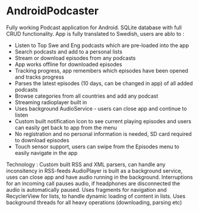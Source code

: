 # AndroidPodcaster

Fully working Podcast application for Android. SQLite database with full CRUD functionality.
App is fully translated to Swedish, users are ablo to :
- Listen to Top Swe and Eng podcasts which are pre-loaded into the app
- Search podcasts and add to a personal lists
- Stream or download episodes from any podcasts
- App works offline for downloaded episodes
- Tracking progress, app remembers which episodes have been opened and tracks progress
- Parses the latest episodes (10 days, can be changed in app) of all added podcasts
- Browse categories from all countries and add any podcast
- Streaming radioplayer built in
- Uses background AudioService - users can close app and continue to listen
- Custom built notification Icon to see current playing episodes and users can easily get back to app from the menu
- No registration and no personal information is needed, SD card required to download episodes
- Touch sensor support, users can swipe from the Episodes menu to easily navigate in the app

Technology :
Custom built RSS and XML parsers, can handle any inconsitency in RSS-feeds
AudioPlayer is built as a background service, uses can close app and have audio running in the background.
Interruptions for an incoming call pauses audio, if headphones are disconnected the audio is automatically paused.
Uses fragments for navigation and RecyclerView for lists, to handle dynamic loading of content in lists.
Uses background threads for all heavy operations (downloading, parsing etc)
